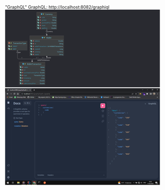 "GraphQL"
GraphQL: http://localhost:8082/graphiql
<br>
![alt text](modelisation.png?raw=true)
![alt text](graphql.png?raw=true)



